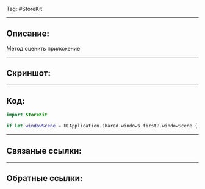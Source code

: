 Tag: #StoreKit

---
## Описание:
Метод оценить приложение

---
## Скриншот:


---
## Код:

``` swift
import StoreKit

if let windowScene = UIApplication.shared.windows.first?.windowScene { SKStoreReviewController.requestReview(in: windowScene) }

```

---
## Связаные ссылки:


---
## Обратные ссылки:
